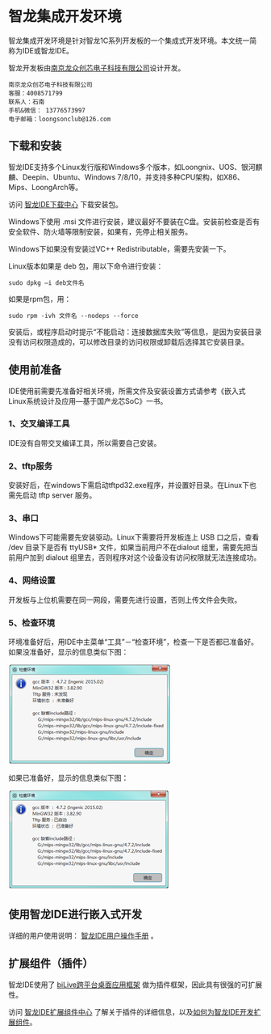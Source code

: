 # 智龙集成开发环境

智龙集成开发环境是针对智龙1C系列开发板的一个集成式开发环境。本文统一简称为IDE或智龙IDE。

智龙开发板由[南京龙众创芯电子科技有限公司](http://www.loongmasses.cn/)设计开发。

```
南京龙众创芯电子科技有限公司
客服：4008571799
联系人：石南
手机&微信： 13776573997 
电子邮箱：loongsonclub@126.com
```

## 下载和安装

智龙IDE支持多个Linux发行版和Windows多个版本，如Loongnix、UOS、银河麒麟、Deepin、Ubuntu、Windows 7/8/10，并支持多种CPU架构，如X86、Mips、LoongArch等。

访问 [智龙IDE下载中心](/smartloong/download) 下载安装包。

Windows下使用 .msi 文件进行安装，建议最好不要装在C盘。安装前检查是否有安全软件、防火墙等限制安装，如果有，先停止相关服务。

Windows下如果没有安装过VC++ Redistributable，需要先安装一下。

Linux版本如果是 deb 包，用以下命令进行安装：

```
sudo dpkg –i deb文件名
```

如果是rpm包，用：

```
sudo rpm -ivh 文件名 --nodeps --force
```

安装后，或程序启动时提示“不能启动：连接数据库失败”等信息，是因为安装目录没有访问权限造成的，可以修改目录的访问权限或卸载后选择其它安装目录。

## 使用前准备

IDE使用前需要先准备好相关环境，所需文件及安装设置方式请参考《嵌入式Linux系统设计及应用—基于国产龙芯SoC》一书。

### 1、交叉编译工具
IDE没有自带交叉编译工具，所以需要自己安装。

### 2、tftp服务
安装好后，在windows下需启动tftpd32.exe程序，并设置好目录。在Linux下也需先启动 tftp server 服务。

### 3、串口
Windows下可能需要先安装驱动。Linux下需要将开发板连上 USB 口之后，查看 /dev 目录下是否有 ttyUSB* 文件，如果当前用户不在dialout 组里，需要先把当前用户加到 dialout 组里去，否则程序对这个设备没有访问权限就无法连接成功。

### 4、网络设置
开发板与上位机需要在同一网段，需要先进行设置，否则上传文件会失败。

### 5、检查环境

环境准备好后，用IDE中主菜单“工具”－“检查环境”，检查一下是否都已准备好。如果没准备好，显示的信息类似下图：

![checkenv](1.png)

如果已准备好，显示的信息类似下图：

![env](2.png)

## 使用智龙IDE进行嵌入式开发

详细的用户使用说明： [智龙IDE用户操作手册](https://www.bilive.com/site_media/media/setup/smartloong/help/smartloong_1.0.005_manual.pdf)  。

## 扩展组件（插件）

智龙IDE使用了 [biLive跨平台桌面应用框架](/bilive/bilive_framework) 做为插件框架，因此具有很强的可扩展性。

访问 [智龙IDE扩展组件中心](smartloong/plugins) 了解关于插件的详细信息，以及[如何为智龙IDE开发扩展组件](smartloong/dev_howto)。

